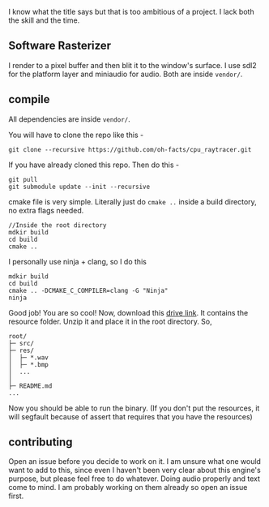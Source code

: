 I know what the title says but that is too ambitious of a project. I lack both the skill and the time.

## Software Rasterizer

I render to a pixel buffer and then blit it to the window's surface. I use sdl2 for the platform layer and
miniaudio for audio. Both are inside `vendor/`.

## compile

All dependencies are inside `vendor/`.

You will have to clone the repo like this -

```
git clone --recursive https://github.com/oh-facts/cpu_raytracer.git
```

If you have already cloned this repo. Then do this -

```
git pull
git submodule update --init --recursive
```

cmake file is very simple. Literally just do `cmake ..` inside a build directory, no extra flags needed.
```
//Inside the root directory
mdkir build
cd build
cmake ..
```

I personally use ninja + clang, so I do this
```
mdkir build
cd build
cmake .. -DCMAKE_C_COMPILER=clang -G "Ninja"
ninja
```

Good job! You are so cool! Now, download this [drive link](https://drive.google.com/drive/folders/1M4K7Ur9gShpLSmHQQxYbpiguzK3a7oSH?usp=sharing). It contains the resource folder. Unzip it and place it in the root directory. So,

```
root/
├─ src/
├─ res/
│  ├─ *.wav
│  ├─ *.bmp
│  ...
│
├─ README.md
...
```
Now you should be able to run the binary. (If you don't put the resources, it will segfault because of assert that requires that you have the resources)

## contributing

Open an issue before you decide to work on it. I am unsure what one would want to add to this, since even I haven't been very clear about this engine's purpose, but please feel free to do whatever. Doing audio properly and text come to mind. I am probably working on them already so open an issue first.

<!-- //ctrl shift v (my vscode md viewer plugin keybind) -->